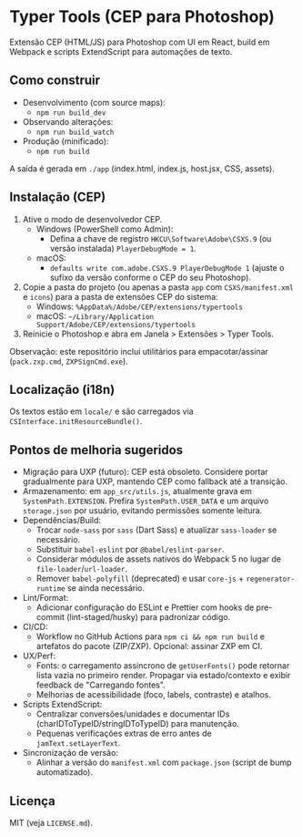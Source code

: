 # Typer Tools (CEP para Photoshop)

Extensão CEP (HTML/JS) para Photoshop com UI em React, build em Webpack e scripts ExtendScript para automações de texto.

## Como construir

- Desenvolvimento (com source maps):
  - `npm run build_dev`
- Observando alterações:
  - `npm run build_watch`
- Produção (minificado):
  - `npm run build`

A saída é gerada em `./app` (index.html, index.js, host.jsx, CSS, assets).

## Instalação (CEP)

1. Ative o modo de desenvolvedor CEP.
   - Windows (PowerShell como Admin):
     - Defina a chave de registro `HKCU\Software\Adobe\CSXS.9` (ou versão instalada) `PlayerDebugMode = 1`.
   - macOS:
     - `defaults write com.adobe.CSXS.9 PlayerDebugMode 1` (ajuste o sufixo da versão conforme o CEP do seu Photoshop).
2. Copie a pasta do projeto (ou apenas a pasta `app` com `CSXS/manifest.xml` e `icons`) para a pasta de extensões CEP do sistema:
   - Windows: `%AppData%/Adobe/CEP/extensions/typertools`
   - macOS: `~/Library/Application Support/Adobe/CEP/extensions/typertools`
3. Reinicie o Photoshop e abra em Janela > Extensões > Typer Tools.

Observação: este repositório inclui utilitários para empacotar/assinar (`pack.zxp.cmd`, `ZXPSignCmd.exe`).

## Localização (i18n)

Os textos estão em `locale/` e são carregados via `CSInterface.initResourceBundle()`.

## Pontos de melhoria sugeridos

- Migração para UXP (futuro): CEP está obsoleto. Considere portar gradualmente para UXP, mantendo CEP como fallback até a transição.
- Armazenamento: em `app_src/utils.js`, atualmente grava em `SystemPath.EXTENSION`. Prefira `SystemPath.USER_DATA` e um arquivo `storage.json` por usuário, evitando permissões somente leitura.
- Dependências/Build:
  - Trocar `node-sass` por `sass` (Dart Sass) e atualizar `sass-loader` se necessário.
  - Substituir `babel-eslint` por `@babel/eslint-parser`.
  - Considerar módulos de assets nativos do Webpack 5 no lugar de `file-loader`/`url-loader`.
  - Remover `babel-polyfill` (deprecated) e usar `core-js` + `regenerator-runtime` se ainda necessário.
- Lint/Format:
  - Adicionar configuração do ESLint e Prettier com hooks de pre-commit (lint-staged/husky) para padronizar código.
- CI/CD:
  - Workflow no GitHub Actions para `npm ci && npm run build` e artefatos do pacote (ZIP/ZXP). Opcional: assinar ZXP em CI.
- UX/Perf:
  - Fonts: o carregamento assíncrono de `getUserFonts()` pode retornar lista vazia no primeiro render. Propagar via estado/contexto e exibir feedback de "Carregando fontes".
  - Melhorias de acessibilidade (foco, labels, contraste) e atalhos.
- Scripts ExtendScript:
  - Centralizar conversões/unidades e documentar IDs (charIDToTypeID/stringIDToTypeID) para manutenção.
  - Pequenas verificações extras de erro antes de `jamText.setLayerText`.
- Sincronização de versão:
  - Alinhar a versão do `manifest.xml` com `package.json` (script de bump automatizado).

## Licença

MIT (veja `LICENSE.md`).
